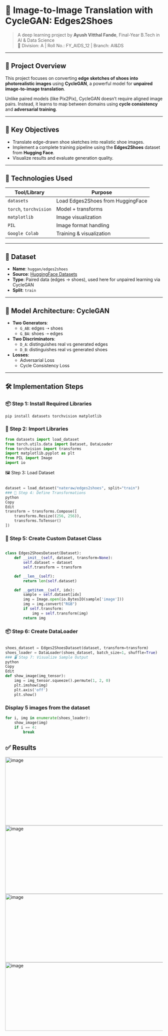 # 🎨 Image-to-Image Translation with CycleGAN: Edges2Shoes

> A deep learning project by **Ayush Vitthal Fande**, Final-Year B.Tech in AI & Data Science  
> 📍 Division: A | Roll No.: FY_AIDS_12 | Branch: AI&DS

---

## 📌 Project Overview

This project focuses on converting **edge sketches of shoes into photorealistic images** using **CycleGAN**, a powerful model for **unpaired image-to-image translation**.

Unlike paired models (like Pix2Pix), CycleGAN doesn’t require aligned image pairs. Instead, it learns to map between domains using **cycle consistency** and **adversarial training**.

---

## 🚀 Key Objectives

- Translate edge-drawn shoe sketches into realistic shoe images.
- Implement a complete training pipeline using the **Edges2Shoes** dataset from **Hugging Face**.
- Visualize results and evaluate generation quality.

---

## 🔧 Technologies Used

| Tool/Library       | Purpose                          |
|--------------------|----------------------------------|
| `datasets`         | Load Edges2Shoes from HuggingFace|
| `torch`, `torchvision` | Model + transforms         |
| `matplotlib`       | Image visualization              |
| `PIL`              | Image format handling            |
| `Google Colab`     | Training & visualization         |

---

## 📂 Dataset

- **Name**: `huggan/edges2shoes`
- **Source**: [HuggingFace Datasets](https://huggingface.co/datasets/huggan/edges2shoes)
- **Type**: Paired data (edges → shoes), used here for unpaired learning via CycleGAN
- **Split**: `train`

---

## 🧠 Model Architecture: CycleGAN

- **Two Generators**:
  - `G_AB`: edges ➝ shoes
  - `G_BA`: shoes ➝ edges
- **Two Discriminators**:
  - `D_A`: distinguishes real vs generated edges
  - `D_B`: distinguishes real vs generated shoes
- **Losses**:
  - Adversarial Loss
  - Cycle Consistency Loss

---

## 🛠️ Implementation Steps

### 📦 Step 1: Install Required Libraries

```bash
pip install datasets torchvision matplotlib
```
### 🧾 Step 2: Import Libraries
```python
from datasets import load_dataset
from torch.utils.data import Dataset, DataLoader
from torchvision import transforms
import matplotlib.pyplot as plt
from PIL import Image
import io
```
🖼️ Step 3: Load Dataset
```python

dataset = load_dataset("nateraw/edges2shoes", split="train")
### 🧹 Step 4: Define Transformations
python
Copy
Edit
transform = transforms.Compose([
    transforms.Resize((256, 256)),
    transforms.ToTensor()
])
```
### 🧰 Step 5: Create Custom Dataset Class
```python

class Edges2ShoesDataset(Dataset):
    def __init__(self, dataset, transform=None):
        self.dataset = dataset
        self.transform = transform

    def __len__(self):
        return len(self.dataset)

    def __getitem__(self, idx):
        sample = self.dataset[idx]
        img = Image.open(io.BytesIO(sample['image']))
        img = img.convert("RGB")
        if self.transform:
            img = self.transform(img)
        return img
```
### 📦 Step 6: Create DataLoader
```python

shoes_dataset = Edges2ShoesDataset(dataset, transform=transform)
shoes_loader = DataLoader(shoes_dataset, batch_size=1, shuffle=True)
### 🖥️ Step 7: Visualize Sample Output
python
Copy
Edit
def show_image(img_tensor):
    img = img_tensor.squeeze().permute(1, 2, 0)
    plt.imshow(img)
    plt.axis('off')
    plt.show()
```
### Display 5 images from the dataset
```python
for i, img in enumerate(shoes_loader):
    show_image(img)
    if i == 4:
        break
```
## ✅ Results

<img width="794" height="218" alt="image" src="https://github.com/user-attachments/assets/df1000ba-8bce-42e7-be3c-a96a158e3722" />

<img width="794" height="218" alt="image" src="https://github.com/user-attachments/assets/962ad24d-5659-452a-a923-3d7333bf7620" />
<img width="794" height="218" alt="image" src="https://github.com/user-attachments/assets/f31d3ad7-3925-4572-8cda-8219f1480a6b" />
<img width="794" height="218" alt="image" src="https://github.com/user-attachments/assets/c079340d-ad1c-4480-94aa-a9e53da08f9f" />


